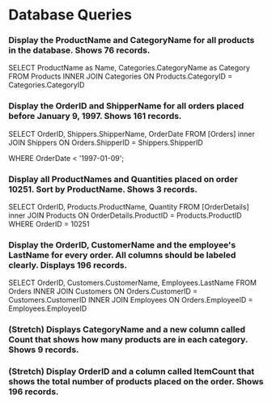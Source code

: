 # Database Queries

### Display the ProductName and CategoryName for all products in the database. Shows 76 records.

SELECT ProductName as Name, Categories.CategoryName as Category
FROM Products
INNER JOIN Categories ON Products.CategoryID = Categories.CategoryID


### Display the OrderID and ShipperName for all orders placed before January 9, 1997. Shows 161 records.

SELECT  OrderID, Shippers.ShipperName, OrderDate 
FROM [Orders]
inner JOIN Shippers ON Orders.ShipperID = Shippers.ShipperID

WHERE OrderDate < '1997-01-09';

### Display all ProductNames and Quantities placed on order 10251. Sort by ProductName. Shows 3 records.

SELECT  OrderID, Products.ProductName, Quantity
FROM [OrderDetails]
inner JOIN Products ON OrderDetails.ProductID = Products.ProductID
WHERE OrderID = 10251

### Display the OrderID, CustomerName and the employee's LastName for every order. All columns should be labeled clearly. Displays 196 records.

SELECT  OrderID, Customers.CustomerName, Employees.LastName
FROM Orders
INNER JOIN Customers ON Orders.CustomerID = Customers.CustomerID
INNER JOIN Employees ON Orders.EmployeeID = Employees.EmployeeID


### (Stretch)  Displays CategoryName and a new column called Count that shows how many products are in each category. Shows 9 records.

### (Stretch) Display OrderID and a  column called ItemCount that shows the total number of products placed on the order. Shows 196 records. 